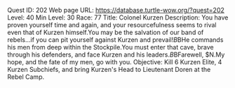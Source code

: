 Quest ID: 202
Web page URL: https://database.turtle-wow.org/?quest=202
Level: 40
Min Level: 30
Race: 77
Title: Colonel Kurzen
Description: You have proven yourself time and again, and your resourcefulness seems to rival even that of Kurzen himself.You may be the salvation of our band of rebels...if you can pit yourself against Kurzen and prevail!$B$BHe commands his men from deep within the Stockpile.You must enter that cave, brave through his defenders, and face Kurzen and his leaders.$B$BFarewell, $N.My hope, and the fate of my men, go with you.
Objective: Kill 6 Kurzen Elite, 4 Kurzen Subchiefs, and bring Kurzen's Head to Lieutenant Doren at the Rebel Camp.
